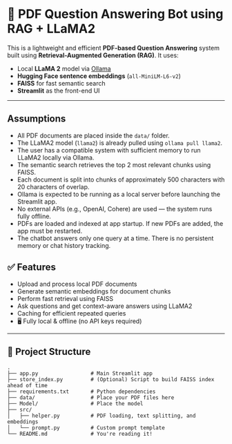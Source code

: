 # 🧠 PDF Question Answering Bot using RAG + LLaMA2

This is a lightweight and efficient **PDF-based Question Answering** system built using **Retrieval-Augmented Generation (RAG)**. It uses:

- Local **LLaMA 2** model via [Ollama](https://ollama.com/)
- **Hugging Face sentence embeddings** (`all-MiniLM-L6-v2`)
- **FAISS** for fast semantic search
- **Streamlit** as the front-end UI

---
## Assumptions

- All PDF documents are placed inside the `data/` folder.
- The LLaMA2 model (`llama2`) is already pulled using `ollama pull llama2`.
- The user has a compatible system with sufficient memory to run LLaMA2 locally via Ollama.
- The semantic search retrieves the top 2 most relevant chunks using FAISS.
- Each document is split into chunks of approximately 500 characters with 20 characters of overlap.
- Ollama is expected to be running as a local server before launching the Streamlit app.
- No external APIs (e.g., OpenAI, Cohere) are used — the system runs fully offline.
- PDFs are loaded and indexed at app startup. If new PDFs are added, the app must be restarted.
- The chatbot answers only one query at a time. There is no persistent memory or chat history tracking.


## ✅ Features

-  Upload and process local PDF documents
-  Generate semantic embeddings for document chunks
-  Perform fast retrieval using FAISS
-  Ask questions and get context-aware answers using LLaMA2
-  Caching for efficient repeated queries
- 🖥 Fully local & offline (no API keys required)

---

## 📁 Project Structure

```text
.
├── app.py                 # Main Streamlit app
├── store_index.py         # (Optional) Script to build FAISS index ahead of time
├── requirements.txt       # Python dependencies
├── data/                  # Place your PDF files here
├── Model/                 # Place the model
├── src/
│   ├── helper.py          # PDF loading, text splitting, and embeddings
│   └── prompt.py          # Custom prompt template
└── README.md              # You're reading it!

